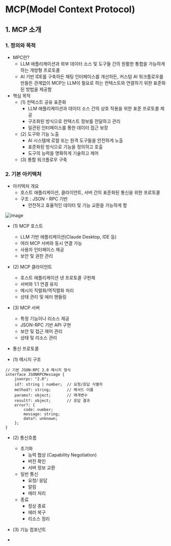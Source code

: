 # MCP(Model Context Protocol)
## 1. MCP 소개
### 1. 정의와 목적
- MPC란?
  - LLM 애플리케이션과 외부 데이터 소스 및 도구들 간의 원활한 통합을 가능하게 하는 개방형 프로토콜
  - AI 기반 IDE를 구축하든 채팅 인터페이스를 개선하든, 커스텀 AI 워크플로우를 만들든 관계없이 MCP는 LLM이 필요로 하는 컨텍스트와 연결하기 위한 표준화된 방법을 제공함
- 핵심 목적
  - (1) 컨텍스트 공유 표준화
    - LLM 애플리케이션과 데이터 소스 간의 상호 작용을 위한 표준 프로토콜 제공
    - 구조화된 방식으로 컨텍스트 정보를 전달하고 관리
    - 일관된 인터페이스를 통한 데이터 접근 보장
  - (2) 도구와 기능 노출
    - AI 시스템에 로컬 또는 원격 도구들을 안전하게 노출
    - 표준화된 방식으로 기능을 정의하고 호출
    - 도구의 능력을 명확하게 기술하고 제어
  - (3) 통합 워크플로우 구축

### 2. 기본 아키텍처
- 아키텍처 개요
  - 호스트 애플리케이션, 클라이언트, 서버 간의 표준화된 통신을 위한 프로토콜
  - 구조 : JSON - RPC 기반
    - 안전하고 효율적인 데이터 및 기능 교환을 가능하게 함

![image](https://github.com/user-attachments/assets/61a17aff-1322-4fd6-b1c9-af5032dd73ed)

- (1) MCP 호스트
  - LLM 기반 애플리케이션(Claude Desktop, IDE 등)
  - 여러 MCP 서버와 동시 연결 가능
  - 사용자 인터페이스 제공
  - 보안 및 권한 관리
- (2) MCP 클라이언트
  - 호스트 애플리케이션 낸 프로토콜 구현체
  - 서버와 1:1 연결 유지
  - 메시지 직렬화/역직렬화 처리
  - 상태 관리 및 에러 핸들링
- (3) MCP 서버
  - 특정 기능이나 리소스 제공
  - JSON-RPC 기반 API 구현
  - 보안 및 접근 제어 관리
  - 상태 및 리소스 관리

- 통신 프로토콜
- (1) 메시지 구조
~~~
// 기본 JSON-RPC 2.0 메시지 형식
interface JSONRPCMessage {
    jsonrpc: "2.0";
    id?: string | number;  // 요청/응답 식별자
    method?: string;       // 메서드 이름
    params?: object;       // 매개변수
    result?: object;       // 응답 결과
    error?: {
        code: number;
        message: string;
        data?: unknown;
    };
}
~~~  

- (2) 통신흐름
  - 초기화
    - 능력 협상 (Capability Negotiation)
    - 버전 확인
    - 서버 정보 교환
  - 일반 통신
    - 요청/ 응답
    - 알림
    - 에러 처리
  - 종료
    - 정상 종료
    - 에러 복구
    - 리소스 정리

- (3) 기능 컴포넌트
- 
